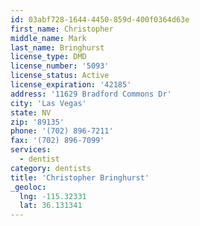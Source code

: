 ```yaml
---
id: 03abf728-1644-4450-859d-400f0364d63e
first_name: Christopher
middle_name: Mark
last_name: Bringhurst
license_type: DMD
license_number: '5093'
license_status: Active
license_expiration: '42185'
address: '11629 Bradford Commons Dr'
city: 'Las Vegas'
state: NV
zip: '89135'
phone: '(702) 896-7211'
fax: '(702) 896-7099'
services:
  - dentist
category: dentists
title: 'Christopher Bringhurst'
_geoloc:
  lng: -115.32331
  lat: 36.131341
---
```

